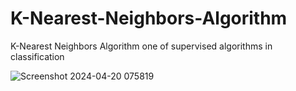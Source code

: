 # K-Nearest-Neighbors-Algorithm
K-Nearest Neighbors Algorithm one of supervised  algorithms in classification

![Screenshot 2024-04-20 075819](https://github.com/AoufNihed/K-Nearest-Neighbors-Algorithm/assets/112959070/fac21b49-730f-4c5d-8a10-f2dfa02c43bb)
